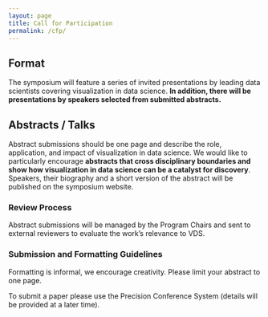 ```yaml
---
layout: page
title: Call for Participation
permalink: /cfp/
---
```





## Format

The symposium will feature a series of invited presentations by leading data scientists covering visualization in data science. **In addition, there will be presentations by speakers selected from submitted abstracts.**

## Abstracts / Talks

Abstract submissions should be one page and describe the role, application, and impact of visualization in data science. We would like to particularly encourage **abstracts that cross disciplinary boundaries and show how visualization in data science can be a catalyst for discovery**. Speakers, their biography and a short version of the abstract will be published on the symposium website.

### Review Process

Abstract submissions will be managed by the Program Chairs and sent to external reviewers to evaluate the work’s relevance to VDS. 

### Submission and Formatting Guidelines

Formatting is informal, we encourage creativity. Please limit your abstract to one page.

To submit a paper please use the Precision Conference System (details will be provided at a later time). <!-- After logging in go to "new submissions" and select "Submit to Papers" for VDS 2015. -->





